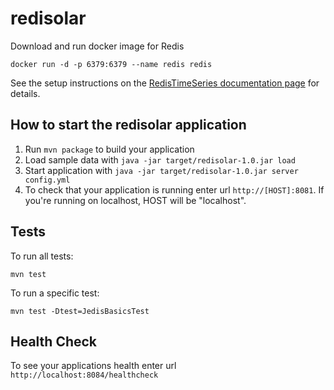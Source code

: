# redisolar

Download and run docker image for Redis

``` 
docker run -d -p 6379:6379 --name redis redis
```

See the setup instructions on the [RedisTimeSeries documentation page](https://oss.redislabs.com/redistimeseries/#setup) for details.

How to start the redisolar application
---

1. Run `mvn package` to build your application
2. Load sample data with `java -jar target/redisolar-1.0.jar load`
3. Start application with `java -jar target/redisolar-1.0.jar server config.yml`
4. To check that your application is running enter url `http://[HOST]:8081`. If you're
running on localhost, HOST will be "localhost".

Tests
---

To run all tests:

```
mvn test
```

To run a specific test:

```
mvn test -Dtest=JedisBasicsTest
```

Health Check
---

To see your applications health enter url `http://localhost:8084/healthcheck`

